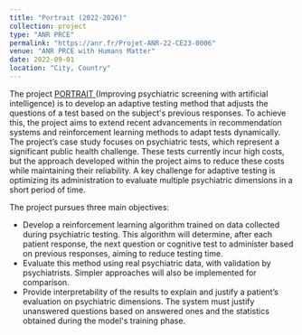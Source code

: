 ```yaml
---
title: "Portrait (2022-2026)"
collection: project
type: "ANR PRCE"
permalink: "https://anr.fr/Projet-ANR-22-CE23-0006"
venue: "ANR PRCE with Humans Matter"
date: 2022-09-01
location: "City, Country"
---
```


The project <a href="https://anr.fr/Projet-ANR-22-CE23-0006">PORTRAIT </a> (Improving psychiatric screening with artificial intelligence) is to develop an adaptive testing method that adjusts the questions of a test based on the subject's previous responses. To achieve this, the project aims to extend recent advancements in recommendation systems and reinforcement learning methods to adapt tests dynamically.
The project’s case study focuses on psychiatric tests, which represent a significant public health challenge. These tests currently incur high costs, but the approach developed within the project aims to reduce these costs while maintaining their reliability. A key challenge for adaptive testing is optimizing its administration to evaluate multiple psychiatric dimensions in a short period of time.

The project pursues three main objectives:
<ul>
  <li> Develop a reinforcement learning algorithm trained on data collected during psychiatric testing. This algorithm will determine, after each patient response, the next question or cognitive test to administer based on previous responses, aiming to reduce testing time.</li>

<li> Evaluate this method using real psychiatric data, with validation by psychiatrists. Simpler approaches will also be implemented for comparison.</li>

<li> Provide interpretability of the results to explain and justify a patient’s evaluation on psychiatric dimensions. The system must justify unanswered questions based on answered ones and the statistics obtained during the model's training phase.</li>
</ul>


